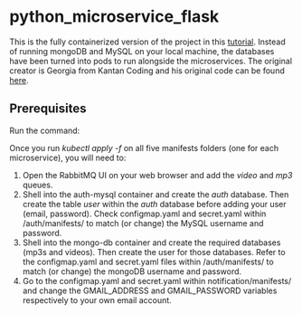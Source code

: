 # python_microservice_flask
This is the fully containerized version of the project in this [tutorial](https://www.youtube.com/watch?v=hmkF77F9TLw&t=15441s). Instead of running mongoDB and MySQL on your local machine, the databases have been turned into pods to run alongside the microservices. The original creator is Georgia from Kantan Coding and his original code can be found [here](https://github.com/selikapro/microservices-python).

## Prerequisites

Run the command:

Once you run *kubectl apply -f* on all five manifests folders (one for each microservice), you will need to:

1) Open the RabbitMQ UI on your web browser and add the *video* and *mp3* queues.
2) Shell into the auth-mysql container and create the *auth* database. Then create the table *user* within the *auth* database before adding your user (email, password). Check configmap.yaml and secret.yaml within /auth/manifests/ to match (or change) the MySQL username and password.
3) Shell into the mongo-db container and create the required databases (mp3s and videos). Then create the user for those databases. Refer to the configmap.yaml and secret.yaml files within /auth/manifests/ to match (or change) the mongoDB username and password.
4) Go to the configmap.yaml and secret.yaml within notification/manifests/ and change the GMAIL_ADDRESS and GMAIL_PASSWORD variables respectively to your own email account.



